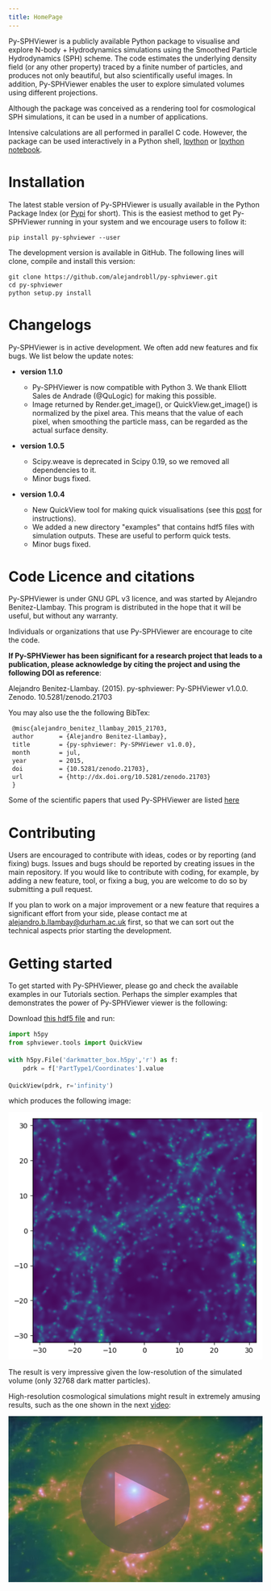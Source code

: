 ```yaml
---
title: HomePage
---
```


Py-SPHViewer is a publicly available Python package to visualise and explore N-body + Hydrodynamics simulations using the Smoothed Particle Hydrodynamics (SPH) scheme. The code estimates the underlying density field (or any other property) traced by a finite number of particles, and produces not only beautiful, but also scientifically useful images. In addition, Py-SPHViewer enables the user to explore simulated volumes using different projections.

Although the package was conceived as a rendering tool for cosmological SPH simulations, it can be used in a number of applications.

Intensive calculations are all performed in parallel C code. However, the package can be used interactively in a Python shell, [Ipython](http://ipython.org/) or [Ipython notebook](http://ipython.org/).


# Installation

The latest stable version of Py-SPHViewer is usually available in the Python Package Index (or [Pypi](https://pypi.python.org/pypi?:action=display&name=py-sphviewer&version=0.166) for short). This is the easiest method to get Py-SPHViewer running in your system and we encourage users to follow it:

    pip install py-sphviewer --user

The development version is available in GitHub. The following lines will clone, compile and install this version:

    git clone https://github.com/alejandrobll/py-sphviewer.git
    cd py-sphviewer
    python setup.py install


# Changelogs

Py-SPHViewer is in active development. We often add new features and fix bugs. We list below the update notes:

- **version 1.1.0**

  * Py-SPHViewer is now compatible with Python 3. We thank Elliott Sales de Andrade (@QuLogic) for making this possible.
  * Image returned by Render.get_image(), or QuickView.get_image() is normalized by the pixel area. This means that the value of each pixel, when smoothing the particle mass, can be regarded as the actual surface density.

- **version 1.0.5**

  * Scipy.weave is deprecated in Scipy 0.19, so we removed all dependencies to it.
  * Minor bugs fixed.

- **version 1.0.4**

   * New QuickView tool for making quick visualisations (see this [post](https://sites.google.com/view/abll/codes/py-sphviewer/using-quickview) for instructions).
   * We added a new directory "examples" that contains hdf5 files with simulation outputs. These are useful to perform quick tests.
   * Minor bugs fixed.

# Code Licence and citations

 Py-SPHViewer is under GNU GPL v3 licence, and was started by Alejandro Benitez-Llambay. This program is distributed in the hope that it will be useful, but without any warranty.

 Individuals or organizations that use Py-SPHViewer are encourage to cite the code.

 **If Py-SPHViewer has been significant for a research project that leads to a publication, please acknowledge by citing the project and using the following DOI as reference**:

 Alejandro Benitez-Llambay. (2015). py-sphviewer: Py-SPHViewer v1.0.0. Zenodo. 10.5281/zenodo.21703

 You may also use the the following BibTex:

     @misc{alejandro_benitez_llambay_2015_21703,
     author       = {Alejandro Benitez-Llambay},
     title        = {py-sphviewer: Py-SPHViewer v1.0.0},
     month        = jul,
     year         = 2015,
     doi          = {10.5281/zenodo.21703},
     url          = {http://dx.doi.org/10.5281/zenodo.21703}
     }

Some of the scientific papers that used Py-SPHViewer are listed [here](/content/bibliography.html)

# Contributing

Users are encouraged to contribute with ideas, codes or by reporting (and fixing) bugs. Issues and bugs should be reported by creating issues in the main repository. If you would like to contribute with coding, for example, by adding a new feature, tool, or fixing a bug, you are welcome to do so by submitting a pull request.

If you plan to work on a major improvement or a new feature that requires a significant effort from your side, please contact me at alejandro.b.llambay@durham.ac.uk first, so that we can sort out the technical aspects prior starting the development.



# Getting started

To get started with Py-SPHViewer, please go and check the available examples in our Tutorials section. Perhaps the simpler examples that demonstrates the power of Py-SPHViewer viewer is the following:

Download [this hdf5 file](https://github.com/alejandrobll/py-sphviewer/raw/master/examples/darkmatter_box.h5py) and run:

```python
import h5py
from sphviewer.tools import QuickView

with h5py.File('darkmatter_box.h5py','r') as f:
    pdrk = f['PartType1/Coordinates'].value

QuickView(pdrk, r='infinity')
```

which produces the following image:

<p align="center">
   <img src="assets/img/first_image.png" alt="First image with QuickView">
</p>

The result is very impressive given the low-resolution of the simulated volume (only 32768 dark matter particles).

High-resolution cosmological simulations might result in extremely amusing results, such as the one shown in the next [video](https://www.youtube.com/watch?annotation_id=annotation_692472089&feature=iv&src_vid=vqGYURAgYUY&v=4ZIgVbNlDU4):

<p align="center">
   <a href="https://www.youtube.com/watch?annotation_id=annotation_692472089&feature=iv&src_vid=vqGYURAgYUY&v=4ZIgVbNlDU4" target="_blank"><img src="assets/img/video_stars.png" alt="First image with QuickView"> </a>
</p>

